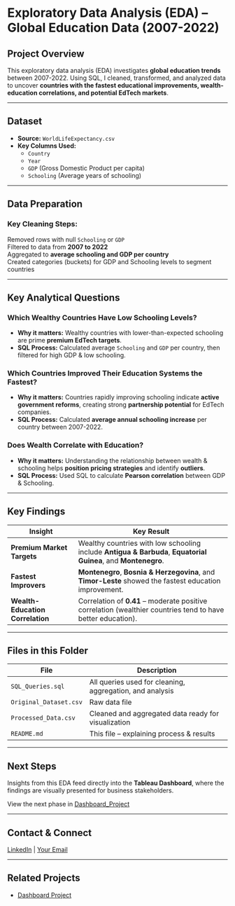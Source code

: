 # Exploratory Data Analysis (EDA) – Global Education Data (2007-2022)

## Project Overview
This exploratory data analysis (EDA) investigates **global education trends** between 2007-2022. Using SQL, I cleaned, transformed, and analyzed data to uncover **countries with the fastest educational improvements, wealth-education correlations, and potential EdTech markets**.

---

## Dataset
- **Source:** `WorldLifeExpectancy.csv`  
- **Key Columns Used:**  
    - `Country`  
    - `Year`  
    - `GDP` (Gross Domestic Product per capita)  
    - `Schooling` (Average years of schooling)

---

## Data Preparation
### Key Cleaning Steps:
Removed rows with null `Schooling` or `GDP`  
Filtered to data from **2007 to 2022**  
Aggregated to **average schooling and GDP per country**  
Created categories (buckets) for GDP and Schooling levels to segment countries

---

## Key Analytical Questions
### Which Wealthy Countries Have Low Schooling Levels?
- **Why it matters:** Wealthy countries with lower-than-expected schooling are prime **premium EdTech targets**.
- **SQL Process:** Calculated average `Schooling` and `GDP` per country, then filtered for high GDP & low schooling.

### Which Countries Improved Their Education Systems the Fastest?
- **Why it matters:** Countries rapidly improving schooling indicate **active government reforms**, creating strong **partnership potential** for EdTech companies.
- **SQL Process:** Calculated **average annual schooling increase** per country between 2007-2022.

### Does Wealth Correlate with Education?
- **Why it matters:** Understanding the relationship between wealth & schooling helps **position pricing strategies** and identify **outliers**.
- **SQL Process:** Used SQL to calculate **Pearson correlation** between GDP & Schooling.

---

## Key Findings
| Insight | Key Result |
|---|---|
| **Premium Market Targets** | Wealthy countries with low schooling include **Antigua & Barbuda**, **Equatorial Guinea**, and **Montenegro**. |
| **Fastest Improvers** | **Montenegro**, **Bosnia & Herzegovina**, and **Timor-Leste** showed the fastest education improvement. |
| **Wealth-Education Correlation** | Correlation of **0.41** – moderate positive correlation (wealthier countries tend to have better education). |

---

## Files in this Folder
| File | Description |
|---|---|
| `SQL_Queries.sql` | All queries used for cleaning, aggregation, and analysis |
| `Original_Dataset.csv` | Raw data file |
| `Processed_Data.csv` | Cleaned and aggregated data ready for visualization |
| `README.md` | This file – explaining process & results |

---

## Next Steps
Insights from this EDA feed directly into the **Tableau Dashboard**, where the findings are visually presented for business stakeholders.

View the next phase in [Dashboard_Project](../Dashboard_Project/)

---

## Contact & Connect
[LinkedIn](#) | [Your Email](#)

---

## Related Projects
- [Dashboard Project](../Dashboard_Project/)


